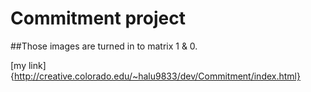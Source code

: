 # Commitment project
##Those images are turned in to matrix 1 & 0. 


[my link]{http://creative.colorado.edu/~halu9833/dev/Commitment/index.html}
